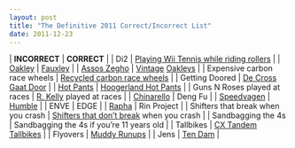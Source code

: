 ```yaml
---
layout: post
title: "The Definitive 2011 Correct/Incorrect List"
date: 2011-12-23
---
```


| **INCORRECT** | **CORRECT** |
| Di2 | [Playing Wii Tennis while riding rollers](http://www.youtube.com/watch?v=j3OJdiGtFzk) |
| [Oakley](http://www.amykirkham.ca/wp-content/uploads/2011/10/Oakley-Lance-Armstrong3.jpg) | [Fauxley](http://www.oakleysunglasses-discount.com/images/fake%20oakley%20JAWBONE%20Transitions%20%20SOLFX%20Sunglasses%20(1).jpg) |
| [Assos Zegho](http://www.bikerumor.com/wp-content/uploads/2011/10/2012-assos-zegho-cycling-sunglasses3.jpg) | [Vintage](http://www.23mag.com/mags/bxm/b29duke.jpg) [Oakleys](http://farm3.staticflickr.com/2700/4410963673_19ca0d5d70_o.jpg) |
| Expensive carbon race wheels | [Recycled carbon race wheels](http://www.ruckuscomponents.com/) |
| Getting Doored | [De Cross Gaat Door](http://www.youtube.com/watch?v=6tdAYsK7CRs) |
| [Hot Pants](http://www.tourcycling.com/products/1585/craft-womens-active-hot-pants.aspx) | [Hoogerland Hot Pants](http://i.telegraph.co.uk/multimedia/archive/01942/Johnny_Hoogerland-_1942934i.jpg) |
| Guns N Roses played at races | [R. Kelly](http://www.youtube.com/watch?v=y6y_4_b6RS8) played at races |
| [Chinarello](http://prollyisnotprobably.com/2010/01/15/Strat-Harp-PINP-thumb.jpg) | Deng Fu |
| [Speedvagen](http://img.photobucket.com/albums/v33/fatallightning/DSC03598.jpg) | [Humble](http://www.flickr.com/photos/shufflerepeat) |
| ENVE | EDGE |
| [Rapha](http://www.doobybrain.com/wp-content/uploads/2011/02/rapha-jeans-03.jpg) | Rin Project |
| Shifters that break when you crash | [Shifters that don’t break](http://retroshift.com/) when you crash |
| Sandbagging the 4s | Sandbagging the 4s if you’re 11 years old |
| Tallbikes | [CX Tandem Tallbikes](http://bicycling.com/blogs/fitchick/files/2011/12/hightandem.jpg) |
| Flyovers | [Muddy Runups](http://www.cyclingdirt.org/coverage/240302-European-Cyclocross-2011-2012/video/548325-Womens-Cyclocross-Never-Looked-So-Good) |
| Jens | [Ten Dam](http://1.bp.blogspot.com/-fPqbo52fq5w/TiLyqSUrORI/AAAAAAAAGYc/jwUic0c-5L8/s1600/tendam.jpg) |

